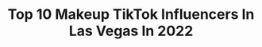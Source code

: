 ---
title: Top 10 Makeup TikTok Influencers In Las Vegas In 2022
description: >-
  Find top makeup TikTok influencers in Las Vegas in 2022. Most popular hashtags: #fyp #makeup #lasvegas #foryou.
platform: TikTok
hits: 58
text_top: Identify the top-rated TikTok profiles on inBeat.
text_bottom: Our database has 58 TikTok influencers like this in Las Vegas, United States for you to collaborate.
profiles:
  - username: "faithtrias"
    fullname: >-
      Faith Anne Trias
    bio: >-
      woah chill I’m just another raver working at dutch bros
    location: "United States"
    followers: 79600
    engagement: 1441
    commentsToLikes: 0.010421
    id: ck92y9efx21jt0j78y35m00qy
    verified: false
    hashtags: "#rave, #hair, #xyzbca, #fyp"
  - username: "calirue"
    fullname: >-
      Cali Rue
    bio: >-
      Here For A Good Time, Not A Long Time 🦋
    location: "United States"
    followers: 49500
    engagement: 941
    commentsToLikes: 0.013547
    id: ckd6ai5hn4fv20j233nd1o6i5
    verified: false
    hashtags: "#foryou, #fyp, #foryoupage, #davidstesla"
  - username: "makeupxsteff"
    fullname: >-
      Estef 🦋
    bio: >-
      Las Vegas Makeup Artist 💗 instagram: @makeupxsteff 🦋 📩 Makeupxsteff@gmail.com
    location: "United States"
    followers: 4862
    engagement: 1278
    commentsToLikes: 0.054835
    id: ckb9forsq4ap30j23r7q5d4by
    verified: false
    hashtags: "#fyp, #euphoriamakeup, #rarebeauty, #makeupartist"
  - username: "imbosslee"
    fullname: >-
      Jessie Lee
    bio: >-
      MLM Pro Investor Dog Mom Travel ✈️ Over $175,000,000 in sales Www.Greatketo.com
    location: "United States"
    followers: 20000
    engagement: 651
    commentsToLikes: 0.126566
    id: cka0rgly5h0wb0i78mcxx5t8r
    verified: false
    hashtags: "#networkmarketing, #boo, #ketones, #artober"
  - username: "cheyenne.hooper"
    fullname: >-
      VERY TIRED
    bio: >-
      CEO of reaching top shelves 23 | 6’6 | CA
    location: "United States"
    followers: 13100
    engagement: 794
    commentsToLikes: 0.025392
    id: ck9em578qdod80j78g31ioucn
    verified: false
    hashtags: "#duet, #tall, #tallgirl, #lgbt"
  - username: "jessleetv"
    fullname: >-
      Jess
    bio: >-
      Follow my IG & YT ⬆️ ✨makeup✨vlogs✨curvy fashion✨ Hi angel 😇
    location: "United States"
    followers: 80600
    engagement: 925
    commentsToLikes: 0.033992
    id: cka0zj39vfkkx0i78uo8ntq09
    verified: false
    hashtags: "#halloweenishere, #fyp, #storytime, #lasvegas"
  - username: "beauty_holics_"
    fullname: >-
      Beauty_holics
    bio: >-
      IG beauty_holics_ Venmo @Beauty_Holics_12 Cashapp @beautyholics93
    location: "United States"
    followers: 984900
    engagement: 1608
    commentsToLikes: 0.008978
    id: ckcvi58g3v3sn0j230j9x6i21
    verified: false
    hashtags: "#tiktok, #order, #eyelash, #smallbusiness"
  - username: "whoatemyspagheti"
    fullname: >-
      𝔐𝔦𝔩𝔢𝑦👺
    bio: >-
      21| Las Vegas | I’m in love with four lokos
    location: "United States"
    followers: 3625
    engagement: 1145
    commentsToLikes: 0.049530
    id: ck9f9jyik74ji0j78fdrlbtg5
    verified: false
    hashtags: "#foryoupage, #vegas, #vegasfyp, #vegastiktok"
  - username: "ashcheekxvlogs"
    fullname: >-
      Ashlittas Vlogs
    bio: >-
      SUBSCRIBE TOO MY YOUTUBE CHANNEL @ashlittasVlogs
    location: "United States"
    followers: 3114
    engagement: 515
    commentsToLikes: 0.019004
    id: ck9n9cndo9cy40j784z9ymyh3
    verified: false
    hashtags: "#fypage, #dollartree, #viral, #funnyvideos"
  - username: "suhenna_creations"
    fullname: >-
      suhenna_creations
    bio: >-
      weekly ig giveaways just for following @suhenna_creations // suhenna.com shop ⬇️
    location: "United States"
    followers: 282000
    engagement: 2294
    commentsToLikes: 0.011285
    id: ckbw3nxaux85a0j235kvsvmbu
    verified: false
    hashtags: "#bartender, #draw, #yum, #fresh"
---